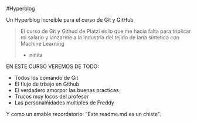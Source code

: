 #Hyperblog 

Un Hyperblog increible para el curso de Git y GitHub
>El curso de Git y Githud de Platzi es lo que me hacia falta para triplicar mi salario y lanzarme a la industria del tejido de lana sintetica con Machine Learning
> - niñita

EN ESTE CURSO VEREMOS DE TODO:
- Todos los comando de Git
- El flujo de trbajo en Github
- El verdadero amorpor las buenas practicas
- Trucos muy locos del profesor
- Las personalñidades multiples de Freddy

Y como un amable recordatorio: "Este readme.md es un chiste".